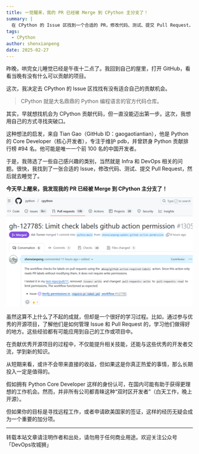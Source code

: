```yaml
---
title: 一觉醒来，我的 PR 已经被 Merge 到 CPython 主分支了！
summary: |
  在 CPython 的 Issue 区找到一个合适的 PR，修改代码、测试、提交 Pull Request，第二天醒来发现已经被 Merge 到主分支了！这是一个很好的学习过程，也是对开源社区的贡献。
tags:
  - CPython
author: shenxianpeng
date: 2025-02-27
---
```


昨晚，哄完女儿睡觉已经是午夜十二点了。我回到自己的屋里，打开 GitHub，看看当晚有没有什么可以贡献的项目。

这次，我决定去 CPython 的 Issue 区找找有没有适合自己的贡献机会。

> CPython 就是大名鼎鼎的 Python 编程语言的官方代码仓库。

其实，早就想找机会为 CPython 贡献代码，但一直没能迈出第一步。这次，我想用自己的方式寻找突破口。

这种想法的启发，来自 Tian Gao（GitHub ID：gaogaotiantian），他是 Python 的 Core Developer（核心开发者），专注于维护 pdb，并曾跻身 Python 贡献排行榜 #94 名。他可能是唯一一个前 100 名的中国开发者。

于是，我筛选了一些自己感兴趣的类别，当然就是 Infra 和 DevOps 相关的问题。很快，我找到了一张合适的 Issue，修改代码、测试、提交 Pull Request，然后就去睡觉了。

**今天早上醒来，我发现我的 PR 已经被 Merge 到 CPython 主分支了！**

![第一个 CPython PR](first-pr.png)

虽然这算不上什么了不起的成就，但却是一个很好的学习过程。比如，通过参与优秀的开源项目，了解他们是如何管理 Issue 和 Pull Request 的，学习他们做得好的地方。这些经验都有可能应用到自己的工作或项目中。

在贡献优秀开源项目的过程中，不仅能提升相关技能，还能与这些优秀的开发者交流，学到新的知识。

从短期来看，或许不会带来直接的收益，但如果这是你真正热爱的事情，那么长期投入一定是值得的。

假如拥有 Python Core Developer 这样的身份认可，在国内可能有助于获得更理想的工作机会。然而，并非所有公司都青睐这种“双时区开发者”（白天工作，晚上开源）。

但如果你的目标是寻找远程工作，或者申请欧美国家的签证，这样的经历无疑会成为一个重要的加分项。

---

转载本站文章请注明作者和出处，请勿用于任何商业用途。欢迎关注公众号「DevOps攻城狮」

